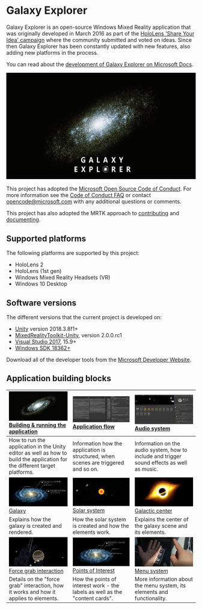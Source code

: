 ﻿# Galaxy Explorer

Galaxy Explorer is an open-source Windows Mixed Reality application that was originally developed in March 2016 as part of the [HoloLens 'Share Your Idea' campaign](https://blogs.windows.com/buildingapps/2015/12/01/announcing-the-microsoft-hololens-share-your-idea-campaign/) where the community submitted and voted on ideas. Since then Galaxy Explorer has been constantly updated with new features, also adding new platforms in the process.

You can read about the [development of Galaxy Explorer on Microsoft Docs](https://docs.microsoft.com/windows/mixed-reality/galaxy-explorer-update).

![Galaxy Explorer Logo](Documentation/Images/ge_app_logo_title.png)

This project has adopted the [Microsoft Open Source Code of Conduct](https://opensource.microsoft.com/codeofconduct/). For more information see the [Code of Conduct FAQ](https://opensource.microsoft.com/codeofconduct/faq/) or contact [opencode@microsoft.com](mailto:opencode@microsoft.com) with any additional questions or comments.

This project has also adopted the MRTK approach to [contributing](https://github.com/microsoft/MixedRealityToolkit-Unity/blob/mrtk_release/Documentation/Contributing/CONTRIBUTING.md) and [documenting](https://github.com/microsoft/MixedRealityToolkit-Unity/blob/mrtk_release/Documentation/Contributing/DocumentationGuide.md).

## Supported platforms

The following platforms are supported by this project:

- HoloLens 2
- HoloLens (1st gen)
- Windows Mixed Reality Headsets (VR)
- Windows 10 Desktop

## Software versions

The different versions that the current project is developed on:

- [Unity](https://unity.com/) version 2018.3.8f1+
- [MixedRealityToolkit-Unity](https://github.com/microsoft/MixedRealityToolkit-Unity), version 2.0.0.rc1
- [Visual Studio 2017](https://visualstudio.microsoft.com/), 15.9+
- [Windows SDK 18362+](https://developer.microsoft.com/en-US/windows/downloads/windows-10-sdk)

Download all of the developer tools from the [Microsoft Developer Website](https://developer.microsoft.com/en-us/mixed-reality).

## Application building blocks

| [![Building & running the application](Documentation/Images/ge_app_icon_wide.png)](Documentation/BuildingGalaxyExplorer.md) [Building & running the application](Documentation/BuildingGalaxyExplorer.md) | [![Application flow](Documentation/Images/ge_unity_flow_manager.png)](Documentation/ApplicationFlow.md) [Application flow](Documentation/ApplicationFlow.md) | [![Audio system](Documentation/Images/ge_unity_audio_system.png)](Documentation/AudioSystem.md) [Audio system](Documentation/AudioSystem.md) |
| :--- | :--- | :--- |
| How to run the application in the Unity editor as well as how to build the application for the different target platforms. | Information how the application is structured, when scenes are triggered and so on. | Information on the audio system, how to include and trigger sound effects as well as music. |
|  [![Galaxy](Documentation/Images/ge_app_galaxy.png)](Documentation/Galaxy.md) [Galaxy](Documentation/Galaxy.md)| [![Solar system](Documentation/Images/ge_app_solar_system.png)](Documentation/SolarSystem.md) [Solar system](Documentation/SolarSystem.md) | [![Galactic center](Documentation/Images/ge_vis_galactic_center.png)](Documentation/GalacticCenter.md) [Galactic center](Documentation/GalacticCenter.md) |
| Explains how the galaxy is created and rendered. | How the solar system is created and how the elements work. | Explains the center of the galaxy scene and its elements. |
|  [![Force pull interaction](Documentation/Images/ge_app_force_grab.png)](Documentation/ForceGrabInteraction.md) [Force grab interaction](Documentation/ForceGrabInteraction.md)| [![Points of Interest](Documentation/Images/ge_app_poi.png)](Documentation/PointsOfInterest.md) [Points of Interest](Documentation/PointsOfInterest.md) | [![Menu system](Documentation/Images/ge_capture_hand_menu.png)](Documentation/MenuSystem.md) [Menu system](Documentation/MenuSystem.md) |
| Details on the "force grab" interaction, how it works and how it applies to elements. | How the points of interest work - the labels as well as the "content cards". | More information about the menu system, its elements and functionality. |